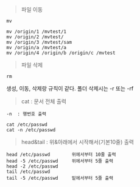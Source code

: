 > 파일 이동

`mv`

```
mv /origin/1 /mvtest/1
mv /origin/2 /mvtest/
mv /origin/3 /mvtest/sam
mv /origin/a /mvtest/a
mv /origin/4 /origin/b /origin/c /mvtest

```


> 파일 삭제

`rm`

생성, 이동, 삭제랑 규칙이 같다.
폴더 삭제시는 -r 또는 -rf


> cat : 문서 전체 출력  

```
-n  : 행번호 출력

cat /etc/passwd
cat -n /etc/passwd
```


> head&tail : 위&아래에서 시작해서(기본10줄) 출력  

```
head /etc/passwd        위에서부터 10줄 출력
head -5 /etc/passwd 	위에서부터 5줄 출력
head -2 /etc/passwd 
tail /etc/passwd
tail -5 /etc/passwd     밑에서부터 5줄 출력
```